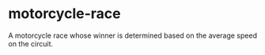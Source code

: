 # motorcycle-race
A motorcycle race whose winner is determined based on the average speed on the circuit.
